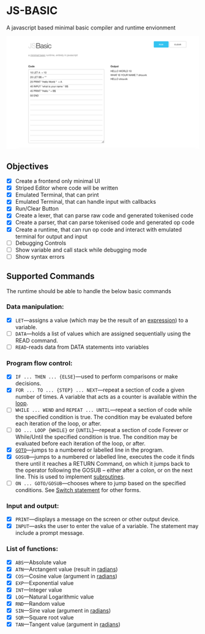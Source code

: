 # JS-BASIC
A javascript based minimal basic compiler and runtime envionment

![example-site](screenshot.png)

## Objectives

* [x] Create a frontend only minimal UI
* [x] Striped Editor where code will be written
* [x] Emulated Terminal, that can print
* [x] Emulated Terminal, that can handle input with callbacks
* [x] Run/Clear Button
* [x] Create a lexer, that can parse raw code and generated tokenised code
* [x] Create a parser, that can parse tokenised code and generated op code
* [x] Create a runtime, that can run op code and interact with emulated terminal for output and input
* [ ] Debugging Controls
* [ ] Show variable and call stack while debugging mode
* [ ] Show syntax errors

## Supported Commands

The runtime should be able to handle the below basic commands

### Data manipulation:

  - [x] `LET`—assigns a value (which may be the result of an
    [expression](expression_\(programming\) "wikilink")) to a variable.
  - [ ] `DATA`—holds a list of values which are assigned sequentially using
    the READ command.
  - [ ] `READ`-reads data from DATA statements into variables

### Program flow control:

  - [x] `IF ... THEN ... {ELSE}`—used to perform comparisons or make
    decisions.
  - [x] `FOR ... TO ... {STEP} ... NEXT`—repeat a section of code a given
    number of times. A variable that acts as a counter is available
    within the [loop](Control_flow#Loops "wikilink").
  - [ ] `WHILE ... WEND` and `REPEAT ... UNTIL`—repeat a section of code
    while the specified condition is true. The condition may be
    evaluated before each iteration of the loop, or after.
  - [ ] `DO ... LOOP {WHILE}` or {`UNTIL`}—repeat a section of code Forever
    or While/Until the specified condition is true. The condition may be
    evaluated before each iteration of the loop, or after.
  - [x] [`GOTO`](GOTO "wikilink")—jumps to a numbered or labelled line in
    the program.
  - [x] `GOSUB`—jumps to a numbered or labelled line, executes the code it
    finds there until it reaches a RETURN Command, on which it jumps
    back to the operator following the GOSUB – either after a colon, or
    on the next line. This is used to implement
    [subroutines](subroutine "wikilink").
  - [ ] `ON ... GOTO/GOSUB`—chooses where to jump based on the specified
    conditions. See [Switch statement](Switch_statement "wikilink") for
    other forms.

### Input and output:

  - [x] `PRINT`—displays a message on the screen or other output device.
  - [x] `INPUT`—asks the user to enter the value of a variable. The
    statement may include a prompt message.

### List of functions:

  - [x] `ABS`—Absolute value
  - [x] `ATN`—Arctangent value (result in [radians](radian "wikilink"))
  - [x] `COS`—Cosine value (argument in [radians](radian "wikilink"))
  - [x] `EXP`—Exponential value
  - [x] `INT`—Integer value
  - [x] `LOG`—Natural Logarithmic value
  - [x] `RND`—Random value
  - [x] `SIN`—Sine value (argument in [radians](radian "wikilink"))
  - [x] `SQR`—Square root value
  - [x] `TAN`—Tangent value (argument in [radians](radian "wikilink"))